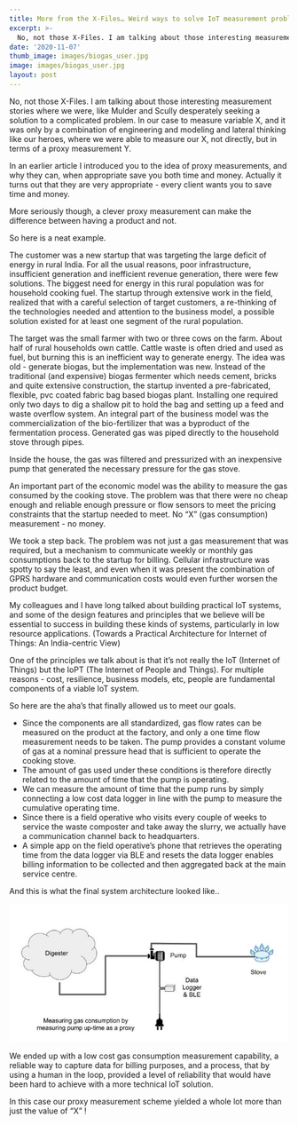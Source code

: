 ```yaml
---
title: More from the X-Files… Weird ways to solve IoT measurement problems
excerpt: >-
  No, not those X-Files. I am talking about those interesting measurement stories where we were, like Mulder and Scully desperately seeking a solution to a complicated problem.back-end.
date: '2020-11-07'
thumb_image: images/biogas_user.jpg
image: images/biogas_user.jpg
layout: post
---
```


No, not those X-Files. I am talking about those interesting measurement stories where we were, like Mulder and Scully desperately seeking a solution to a complicated problem. In our case to measure variable X, and it was only by a combination of engineering and modeling and lateral thinking like our heroes, where we were able to measure our X, not directly, but in terms of a proxy measurement Y.

In an earlier article I introduced you to the idea of proxy measurements, and why they can, when appropriate save you both time and money. Actually it turns out that they are very appropriate - every client wants you to save time and money.

More seriously though, a clever proxy measurement can make the difference between having a product and not.

So here is a neat example.

The customer was a new startup that was targeting the large deficit of energy in rural India. For all the usual reasons, poor infrastructure, insufficient generation and inefficient revenue generation, there were few solutions. The biggest need for energy in this rural population was for household cooking fuel. The startup through extensive work in the field, realized that with a careful selection of target customers, a re-thinking of the technologies needed and attention to the business model, a possible solution existed for at least one segment of the rural population.

The target was the small farmer with two or three cows on the farm. About half of rural households own cattle. Cattle waste is often dried and used as fuel, but burning this is an inefficient way to generate energy. The idea was old - generate biogas, but the implementation was new. Instead of the traditional (and expensive) biogas fermenter which needs cement, bricks and quite extensive construction, the startup invented a pre-fabricated, flexible, pvc coated fabric bag based biogas plant. Installing one required only two days to dig a shallow pit to hold the bag and setting up a feed and waste overflow system. An integral part of the business model was the commercialization of the bio-fertilizer that was a byproduct of the fermentation process. Generated gas was piped directly to the household stove through pipes.

Inside the house, the gas was filtered and pressurized with an inexpensive pump that generated the necessary pressure for the gas stove.

An important part of the economic model was the ability to measure the gas consumed by the cooking stove. The problem was that there were no cheap enough and reliable enough pressure or flow sensors to meet the pricing constraints that the startup needed to meet. No “X” (gas consumption) measurement - no money.

We took a step back. The problem was not just a gas measurement that was required, but a mechanism to communicate weekly or monthly gas consumptions back to the startup for billing. Cellular infrastructure was spotty to say the least, and even when it was present the combination of GPRS hardware and communication costs would even further worsen the product budget.

My colleagues and I have long talked about building practical IoT systems, and some of the design features and principles that we believe will be essential to success in building these kinds of systems, particularly in low resource applications. (Towards a Practical Architecture for Internet of Things: An India-centric View)

One of the principles we talk about is that it’s not really the IoT (Internet of Things) but the IoPT (The Internet of People and Things). For multiple reasons - cost, resilience, business models, etc, people are fundamental components of a viable IoT system.

So here are the aha’s that finally allowed us to meet our goals.

* Since the components are all standardized, gas flow rates can be measured on the product at the factory, and only a one time flow measurement needs to be taken. The pump provides a constant volume of gas at a nominal pressure head that is sufficient to operate the cooking stove.
* The amount of gas used under these conditions is therefore directly related to the amount of time that the pump is operating.
* We can measure the amount of time that the pump runs by simply connecting a low cost data logger in line with the pump to measure the cumulative operating time.
* Since there is a field operative who visits every couple of weeks to service the waste composter and take away the slurry, we actually have a communication channel back to headquarters.
* A simple app on the field operative’s phone that retrieves the operating time from the data logger via BLE and resets the data logger enables billing information to be collected and then aggregated back at the main service centre.

And this is what the final system architecture looked like..

![gas measurement](images/proxy_biogas_measurement.jpg)

We ended up with a low cost gas consumption measurement capability, a reliable way to capture data for billing purposes, and a process, that by using a human in the loop, provided a level of reliability that would have been hard to achieve with a more technical IoT solution.

In this case our proxy measurement scheme yielded a whole lot more than just the value of “X” !

